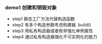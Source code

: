 ### demo1 创建和销毁对象
- step1 静态工厂方法代替构造函数
- step2 有多个构造参数考虑构建器 .build()
- step3 用私有构造器或者枚举强化单例属性
- step4 通过私有构造器强化不可实例化的能力